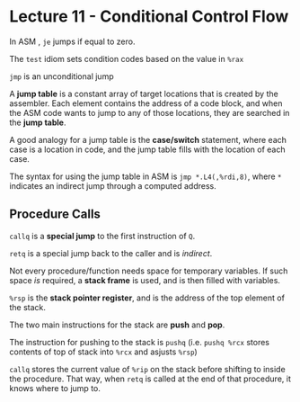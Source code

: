 # Lecture 11 - Conditional Control Flow
In ASM , `je` jumps if equal to zero.

The `test` idiom sets condition codes based on the value in `%rax`

`jmp` is an unconditional jump

A **jump table** is a constant array of target locations that is created by the
assembler. Each element contains the address of a code block, and when the ASM
code wants to jump to any of those locations, they are searched in the **jump
table**.

A good analogy for a jump table is the **case/switch** statement, where each
case is a location in code, and the jump table fills with the location of each
case.

The syntax for using the jump table in ASM is `jmp *.L4(,%rdi,8)`, where `*`
indicates an indirect jump through a computed address.

## Procedure Calls
`callq` is a **special jump** to the first instruction of `Q`.

`retq` is a special jump back to the caller and is *indirect*.

Not every procedure/function needs space for temporary variables. If such space
*is* required, a **stack frame** is used, and is then filled with variables.

`%rsp` is the **stack pointer register**, and is the address of the top element
of the stack.

The two main instructions for the stack are **push** and **pop**.

The instruction for pushing to the stack is `pushq` (i.e. `pushq %rcx` stores 
contents of top of stack into `%rcx` and asjusts `%rsp`)

`callq` stores the current value of `%rip` on the stack before shifting to 
inside the procedure. That way, when `retq` is called at the end of that 
procedure, it knows where to jump to.

